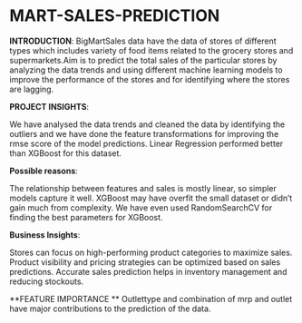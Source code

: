 # MART-SALES-PREDICTION
**INTRODUCTION**:
BigMartSales data have the data of stores of different types which includes variety of food items related to the grocery stores and supermarkets.Aim is to predict the total sales of the particular stores by analyzing the data trends and using different machine learning models to improve the performance of the stores and for identifying where the stores are lagging.


**PROJECT INSIGHTS**: 

We have analysed the data trends and cleaned the data by identifying the outliers and we have done the feature transformations for improving the rmse score of the model predictions. Linear Regression performed better than XGBoost for this dataset.


**Possible reasons**:

The relationship between features and sales is mostly linear, so simpler models capture it well. XGBoost may have overfit the small dataset or didn’t gain much from complexity. We have even used RandomSearchCV for finding the best parameters for XGBoost.


**Business Insights**: 

Stores can focus on high-performing product categories to maximize sales. Product visibility and pricing strategies can be optimized based on sales predictions. Accurate sales prediction helps in inventory management and reducing stockouts.

**FEATURE IMPORTANCE **
Outlettype and combination of mrp and outlet have major contributions to the prediction of the data.
